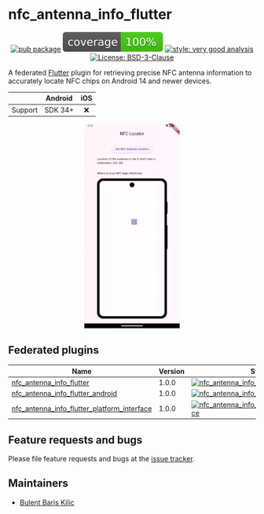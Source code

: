 # nfc_antenna_info_flutter

<div align="center">

[![pub package][nfc_antenna_info_flutter_pub_dev_badge]][nfc_antenna_info_flutter_pub_dev]
![coverage][coverage_badge]
[![style: very good analysis][very_good_analysis_badge]][very_good_analysis_link]
[![License: BSD-3-Clause][license_badge]][license_link]

</div>

A federated [Flutter][flutter_dev_link] plugin for retrieving precise NFC antenna information to
accurately
locate NFC chips on Android 14 and newer devices.

<div align="center">

|         | Android | iOS |
|:-------:|:-------:|:---:|
| Support | SDK 34+ |  ❌  |

<img src="https://github.com/BBarisKilic/Nfc-Antenna-Info-Flutter/blob/main/nfc_antenna_info_flutter/art/nfc_antenna_info_flutter_gif_1.gif?raw=true" width="194">

</div>

## Federated plugins

| Name                                                                                            | Version | Status                                                                                                                                                                      |
|-------------------------------------------------------------------------------------------------|---------|-----------------------------------------------------------------------------------------------------------------------------------------------------------------------------|
| [nfc_antenna_info_flutter][nfc_antenna_info_flutter_link]                                       | 1.0.0   | [![nfc_antenna_info_flutter][nfc_antenna_info_flutter_build_status_badge]][nfc_antenna_info_flutter_workflow_link]                                                          |
| [nfc_antenna_info_flutter_android][nfc_antenna_info_flutter_android_link]                       | 1.0.0   | [![nfc_antenna_info_flutter_android][nfc_antenna_info_flutter_android_build_status_badge]][nfc_antenna_info_flutter_android_workflow_link]                                  |
| [nfc_antenna_info_flutter_platform_interface][nfc_antenna_info_flutter_platform_interface_link] | 1.0.0   | [![nfc_antenna_info_flutter_platform_interface][nfc_antenna_info_flutter_platform_interface_build_status_badge]][nfc_antenna_info_flutter_platform_interface_workflow_link] |

## Feature requests and bugs

Please file feature requests and bugs at the [issue tracker][nfc_antenna_info_flutter_issue_link].

## Maintainers

- [Bulent Baris Kilic][maintainer_one_link]

[nfc_antenna_info_flutter_pub_dev_badge]: https://img.shields.io/pub/v/nfc_antenna_info_flutter.svg

[nfc_antenna_info_flutter_pub_dev]: https://pub.dev/packages/nfc_antenna_info_flutter

[coverage_badge]: nfc_antenna_info_flutter/coverage_badge.svg

[license_badge]: https://img.shields.io/badge/license-BSD--3--Clause-blue.svg

[license_link]: https://opensource.org/license/BSD-3-Clause

[very_good_analysis_badge]: https://img.shields.io/badge/style-very_good_analysis-B22C89.svg

[very_good_analysis_link]: https://pub.dev/packages/very_good_analysis

[bbk_development_link]: https://github.com/BBKDevelopment

[flutter_dev_link]: https://flutter.dev/

[nfc_antenna_info_flutter_link]: https://github.com/BBarisKilic/Nfc-Antenna-Info-Flutter/tree/main/nfc_antenna_info_flutter

[nfc_antenna_info_flutter_build_status_badge]: https://github.com/BBarisKilic/Nfc-Antenna-Info-Flutter/actions/workflows/nfc_antenna_info_flutter.yaml/badge.svg

[nfc_antenna_info_flutter_workflow_link]: https://github.com/BBarisKilic/Nfc-Antenna-Info-Flutter/actions/workflows/nfc_antenna_info_flutter.yaml

[nfc_antenna_info_flutter_android_link]: https://github.com/BBarisKilic/Nfc-Antenna-Info-Flutter/tree/main/nfc_antenna_info_flutter_android

[nfc_antenna_info_flutter_android_build_status_badge]: https://github.com/BBarisKilic/Nfc-Antenna-Info-Flutter/actions/workflows/nfc_antenna_info_flutter_android.yaml/badge.svg

[nfc_antenna_info_flutter_android_workflow_link]: https://github.com/BBarisKilic/Nfc-Antenna-Info-Flutter/actions/workflows/nfc_antenna_info_flutter_android.yaml

[nfc_antenna_info_flutter_platform_interface_link]: https://github.com/BBarisKilic/Nfc-Antenna-Info-Flutter/tree/main/nfc_antenna_info_flutter_platform_interface

[nfc_antenna_info_flutter_platform_interface_build_status_badge]: https://github.com/BBarisKilic/Nfc-Antenna-Info-Flutter/actions/workflows/nfc_antenna_info_flutter_platform_interface.yaml/badge.svg

[nfc_antenna_info_flutter_platform_interface_workflow_link]: https://github.com/BBarisKilic/Nfc-Antenna-Info-Flutter/actions/workflows/nfc_antenna_info_flutter_platform_interface.yaml

[nfc_antenna_info_flutter_issue_link]: https://github.com/BBarisKilic/Nfc-Antenna-Info-Flutter/issues

[maintainer_one_link]: https://github.com/BBarisKilic